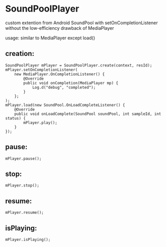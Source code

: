 # SoundPoolPlayer
custom extention from Android SoundPool with setOnCompletionListener without the low-efficiency drawback of MediaPlayer

usage: similar to MediaPlayer except load()

## creation:

	SoundPoolPlayer mPlayer = SoundPoolPlayer.create(context, resId);
	mPlayer.setOnCompletionListener(
		new MediaPlayer.OnCompletionListener() {
	        @Override
	        public void onCompletion(MediaPlayer mp) {
	        	Log.d("debug", "completed");
	        }
		};
	);
	mPlayer.load(new SoundPool.OnLoadCompleteListener() {
		@Override
		public void onLoadComplete(SoundPool soundPool, int sampleId, int status) {
			mPlayer.play();
		}
	});

## pause:

    mPlayer.pause();

## stop:

    mPlayer.stop();

## resume:

    mPlayer.resume();

## isPlaying:

    mPlayer.isPlaying();
